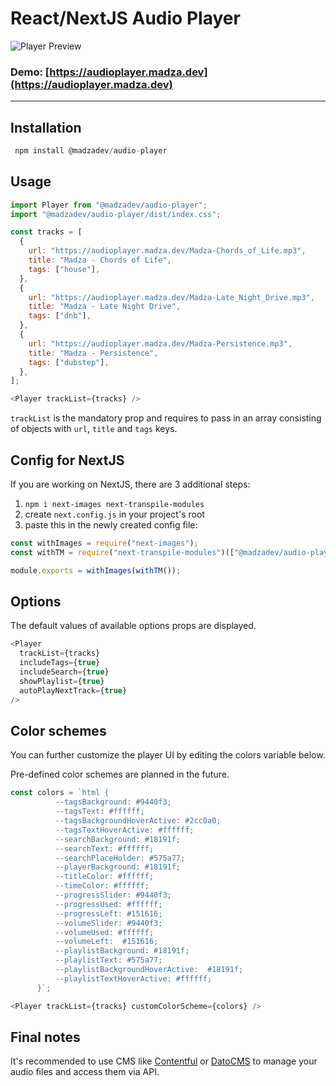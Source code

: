 # React/NextJS Audio Player

![Player Preview](https://i.imgur.com/qVX68ve.gif)

### Demo: [https://audioplayer.madza.dev](https://audioplayer.madza.dev)

---

## Installation

```javascript
 npm install @madzadev/audio-player
```

## Usage

```javascript
import Player from "@madzadev/audio-player";
import "@madzadev/audio-player/dist/index.css";
```

```javascript
const tracks = [
  {
    url: "https://audioplayer.madza.dev/Madza-Chords_of_Life.mp3",
    title: "Madza - Chords of Life",
    tags: ["house"],
  },
  {
    url: "https://audioplayer.madza.dev/Madza-Late_Night_Drive.mp3",
    title: "Madza - Late Night Drive",
    tags: ["dnb"],
  },
  {
    url: "https://audioplayer.madza.dev/Madza-Persistence.mp3",
    title: "Madza - Persistence",
    tags: ["dubstep"],
  },
];
```

```javascript
<Player trackList={tracks} />
```

`trackList` is the mandatory prop and requires to pass in an array consisting of objects with `url`, `title` and `tags` keys.

## Config for NextJS

If you are working on NextJS, there are 3 additional steps:

1. `npm i next-images next-transpile-modules`
2. create `next.config.js` in your project's root
3. paste this in the newly created config file:

```javascript
const withImages = require("next-images");
const withTM = require("next-transpile-modules")(["@madzadev/audio-player"]);

module.exports = withImages(withTM());
```

## Options

The default values of available options props are displayed.

```javascript
<Player
  trackList={tracks}
  includeTags={true}
  includeSearch={true}
  showPlaylist={true}
  autoPlayNextTrack={true}
/>
```

## Color schemes

You can further customize the player UI by editing the colors variable below.

Pre-defined color schemes are planned in the future.

```javascript
const colors = `html {
          --tagsBackground: #9440f3;
          --tagsText: #ffffff;
          --tagsBackgroundHoverActive: #2cc0a0;
          --tagsTextHoverActive: #ffffff;
          --searchBackground: #18191f;
          --searchText: #ffffff;
          --searchPlaceHolder: #575a77;
          --playerBackground: #18191f;
          --titleColor: #ffffff; 
          --timeColor: #ffffff;
          --progressSlider: #9440f3;
          --progressUsed: #ffffff;
          --progressLeft: #151616;
          --volumeSlider: #9440f3;
          --volumeUsed: #ffffff;
          --volumeLeft:  #151616;
          --playlistBackground: #18191f;
          --playlistText: #575a77;
          --playlistBackgroundHoverActive:  #18191f;
          --playlistTextHoverActive: #ffffff;
      }`;
```

```javascript
<Player trackList={tracks} customColorScheme={colors} />
```

## Final notes

It's recommended to use CMS like [Contentful](https://www.contentful.com) or [DatoCMS](https://www.datocms.com/) to manage your audio files and access them via API.
